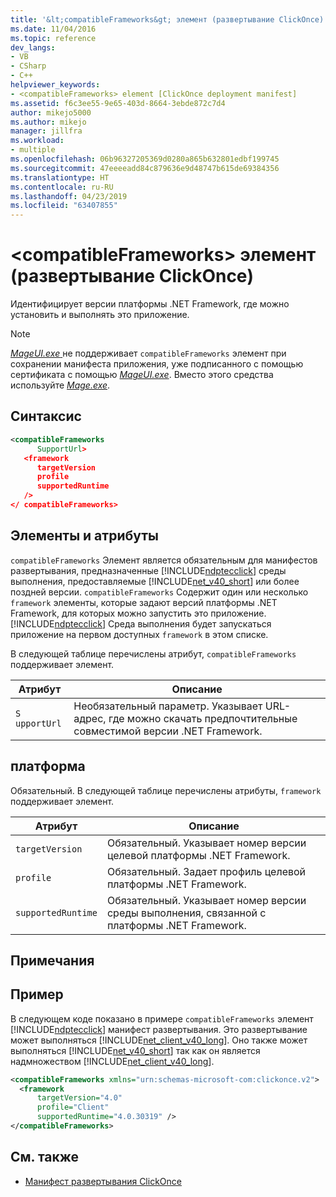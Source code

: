 ```yaml
---
title: '&lt;compatibleFrameworks&gt; элемент (развертывание ClickOnce) | Документация Майкрософт'
ms.date: 11/04/2016
ms.topic: reference
dev_langs:
- VB
- CSharp
- C++
helpviewer_keywords:
- <compatibleFrameworks> element [ClickOnce deployment manifest]
ms.assetid: f6c3ee55-9e65-403d-8664-3ebde872c7d4
author: mikejo5000
ms.author: mikejo
manager: jillfra
ms.workload:
- multiple
ms.openlocfilehash: 06b96327205369d0280a865b632801edbf199745
ms.sourcegitcommit: 47eeeeadd84c879636e9d48747b615de69384356
ms.translationtype: HT
ms.contentlocale: ru-RU
ms.lasthandoff: 04/23/2019
ms.locfileid: "63407855"
---
```

# <a name="ltcompatibleframeworksgt-element-clickonce-deployment"></a>&lt;compatibleFrameworks&gt; элемент (развертывание ClickOnce)
Идентифицирует версии платформы .NET Framework, где можно установить и выполнять это приложение.

> [!NOTE]
> [*MageUI.exe* ](/dotnet/framework/tools/mageui-exe-manifest-generation-and-editing-tool-graphical-client) не поддерживает `compatibleFrameworks` элемент при сохранении манифеста приложения, уже подписанного с помощью сертификата с помощью [ *MageUI.exe*](/dotnet/framework/tools/mageui-exe-manifest-generation-and-editing-tool-graphical-client). Вместо этого средства используйте [*Mage.exe*](/dotnet/framework/tools/mage-exe-manifest-generation-and-editing-tool).

## <a name="syntax"></a>Синтаксис

```xml
<compatibleFrameworks
      SupportUrl> 
   <framework
      targetVersion
      profile
      supportedRuntime
   /> 
</ compatibleFrameworks>
```

## <a name="elements-and-attributes"></a>Элементы и атрибуты
 `compatibleFrameworks` Элемент является обязательным для манифестов развертывания, предназначенные [!INCLUDE[ndptecclick](../deployment/includes/ndptecclick_md.md)] среды выполнения, предоставляемые [!INCLUDE[net_v40_short](../code-quality/includes/net_v40_short_md.md)] или более поздней версии. `compatibleFrameworks` Содержит один или несколько `framework` элементы, которые задают версий платформы .NET Framework, для которых можно запустить это приложение. [!INCLUDE[ndptecclick](../deployment/includes/ndptecclick_md.md)] Среда выполнения будет запускаться приложение на первом доступных `framework` в этом списке.

 В следующей таблице перечислены атрибут, `compatibleFrameworks` поддерживает элемент.

|Атрибут|Описание|
|---------------|-----------------|
|`S` `upportUrl`|Необязательный параметр. Указывает URL-адрес, где можно скачать предпочтительные совместимой версии .NET Framework.|

## <a name="framework"></a>платформа
 Обязательный. В следующей таблице перечислены атрибуты, `framework` поддерживает элемент.

|Атрибут|Описание|
|---------------|-----------------|
|`targetVersion`|Обязательный. Указывает номер версии целевой платформы .NET Framework.|
|`profile`|Обязательный. Задает профиль целевой платформы .NET Framework.|
|`supportedRuntime`|Обязательный. Указывает номер версии среды выполнения, связанной с платформы .NET Framework.|

## <a name="remarks"></a>Примечания

## <a name="example"></a>Пример
 В следующем коде показано в примере `compatibleFrameworks` элемент [!INCLUDE[ndptecclick](../deployment/includes/ndptecclick_md.md)] манифест развертывания. Это развертывание может выполняться [!INCLUDE[net_client_v40_long](../deployment/includes/net_client_v40_long_md.md)]. Оно также может выполняться [!INCLUDE[net_v40_short](../code-quality/includes/net_v40_short_md.md)] так как он является надмножеством [!INCLUDE[net_client_v40_long](../deployment/includes/net_client_v40_long_md.md)].

```xml
<compatibleFrameworks xmlns="urn:schemas-microsoft-com:clickonce.v2">
  <framework
      targetVersion="4.0"
      profile="Client"
      supportedRuntime="4.0.30319" />
</compatibleFrameworks>
```

## <a name="see-also"></a>См. также
- [Манифест развертывания ClickOnce](../deployment/clickonce-deployment-manifest.md)